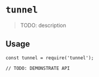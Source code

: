 # `tunnel`

> TODO: description

## Usage

```
const tunnel = require('tunnel');

// TODO: DEMONSTRATE API
```
